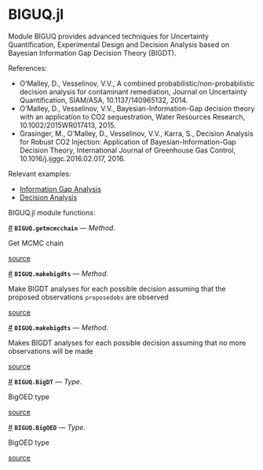 
<a id='BIGUQ.jl-1'></a>

# BIGUQ.jl


Module BIGUQ provides advanced techniques for Uncertainty Quantification, Experimental Design and Decision Analysis based on Bayesian Information Gap Decision Theory (BIGDT).


References:


  * O’Malley, D., Vesselinov, V.V., A combined probabilistic/non-probabilistic decision analysis for contaminant remediation, Journal on Uncertainty Quantification, SIAM/ASA, 10.1137/140965132, 2014.
  * O’Malley, D., Vesselinov, V.V., Bayesian-Information-Gap decision theory with an application to CO2 sequestration, Water Resources Research, 10.1002/2015WR017413, 2015.
  * Grasinger, M., O'Malley, D., Vesselinov, V.V., Karra, S., Decision Analysis for Robust CO2 Injection: Application of Bayesian-Information-Gap Decision Theory, International Journal of Greenhouse Gas Control, 10.1016/j.ijggc.2016.02.017, 2016.


Relevant examples:


  * [Information Gap Analysis](http://madsjulia.github.io/Mads.jl/Examples/infogap)
  * [Decision Analysis](http://madsjulia.github.io/Mads.jl/Examples/bigdt/source_termination)


BIGUQ.jl module functions:

<a id='BIGUQ.getmcmcchain-Tuple{BIGUQ.BigDT,Any}' href='#BIGUQ.getmcmcchain-Tuple{BIGUQ.BigDT,Any}'>#</a>
**`BIGUQ.getmcmcchain`** &mdash; *Method*.



Get MCMC chain


<a target='_blank' href='https://github.com/madsjulia/BIGUQ.jl/blob/781f3d414179f5901021351e03b43710f66fb19c/src/BIGDT.jl#L22' class='documenter-source'>source</a><br>

<a id='BIGUQ.makebigdts-Tuple{BIGUQ.BigOED,Any,Any}' href='#BIGUQ.makebigdts-Tuple{BIGUQ.BigOED,Any,Any}'>#</a>
**`BIGUQ.makebigdts`** &mdash; *Method*.



Make BIGDT analyses for each possible decision assuming that the proposed observations `proposedobs` are observed


<a target='_blank' href='https://github.com/madsjulia/BIGUQ.jl/blob/781f3d414179f5901021351e03b43710f66fb19c/src/BIGOED.jl#L50' class='documenter-source'>source</a><br>

<a id='BIGUQ.makebigdts-Tuple{BIGUQ.BigOED}' href='#BIGUQ.makebigdts-Tuple{BIGUQ.BigOED}'>#</a>
**`BIGUQ.makebigdts`** &mdash; *Method*.



Makes BIGDT analyses for each possible decision assuming that no more observations will be made


<a target='_blank' href='https://github.com/madsjulia/BIGUQ.jl/blob/781f3d414179f5901021351e03b43710f66fb19c/src/BIGOED.jl#L23' class='documenter-source'>source</a><br>

<a id='BIGUQ.BigDT' href='#BIGUQ.BigDT'>#</a>
**`BIGUQ.BigDT`** &mdash; *Type*.



BigOED type


<a target='_blank' href='https://github.com/madsjulia/BIGUQ.jl/blob/781f3d414179f5901021351e03b43710f66fb19c/src/BIGDT.jl#L2' class='documenter-source'>source</a><br>

<a id='BIGUQ.BigOED' href='#BIGUQ.BigOED'>#</a>
**`BIGUQ.BigOED`** &mdash; *Type*.



BigOED type


<a target='_blank' href='https://github.com/madsjulia/BIGUQ.jl/blob/781f3d414179f5901021351e03b43710f66fb19c/src/BIGOED.jl#L1' class='documenter-source'>source</a><br>

